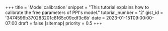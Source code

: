 +++
title = 'Model calibration'
snippet = "This tutorial explains how to calibrate the free parameters of PPI's model."
tutorial_number = '2'
gist_id = '3474596b370283201c8165c09cdf3c6b'
date = 2023-01-15T09:00:00-07:00
draft = false
[sitemap]
  priority = 0.5
+++

